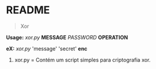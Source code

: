 # README

> Xor 

**Usage:** _xor.py_ ****MESSAGE**** _PASSWORD_ ****OPERATION****

**eX:** _xor.py_ 'message' 'secret' ****enc****

1. xor.py = Contém um script simples para criptografia xor.

